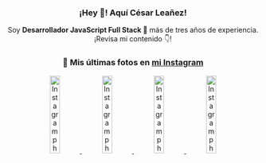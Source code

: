<div align="center">

<h3>¡Hey 👋! Aquí César Leañez!</h3>

<p>Soy <strong>Desarrollador JavaScript Full Stack 🚀</strong> más de tres años de experiencia.<br />¡Revisa mi contenido 👇!</p>

### 📸 Mis últimas fotos en [mi Instagram](https://instagram.com/cesarsoftware.dev)


<a href='https://instagram.com/p/DNo_bfvu6ig' target='_blank'>
  <img width='20%' src='https://scontent.cdninstagram.com/v/t51.82787-15/535956815_17929139298097059_6575882262154849022_n.jpg?stp=dst-jpg_e15_tt6&_nc_cat=111&ig_cache_key=MzcwNDQ4OTY1OTk1NTEyODQ4MA%3D%3D.3-ccb1-7&ccb=1-7&_nc_sid=58cdad&efg=eyJ2ZW5jb2RlX3RhZyI6InhwaWRzLjcyMHgxMjgwLnNkci5DMyJ9&_nc_ohc=oqhfI-EJZWoQ7kNvwHnr3-6&_nc_oc=AdlnyMGt1wbpCF0X-pf7Z1SYHeKspsXQg-dFcudqeSukQAN5_2erEsfA7b-1b6Dq2Y8&_nc_ad=z-m&_nc_cid=0&_nc_zt=23&_nc_ht=scontent.cdninstagram.com&_nc_gid=HJ5kN7pex_BCWsqm4PHPyg&oh=00_AfUboTt2b7RlA4y58CHEo0GNTamh2bJvGQxiJAJv2Z4DQQ&oe=68BC257B' alt='Instagram photo' />
</a>
<a href='https://instagram.com/p/DKcTQWgxLum' target='_blank'>
  <img width='20%' src='https://instagram.fcmn2-1.fna.fbcdn.net/v/t51.2885-15/503849034_17919602952097059_4092165478866362923_n.jpg?stp=dst-jpg_e35_tt6&efg=eyJ2ZW5jb2RlX3RhZyI6IkZFRUQuaW1hZ2VfdXJsZ2VuLjE0NDB4MTQ0NS5zZHIuZjc1NzYxLmRlZmF1bHRfaW1hZ2UuYzIifQ&_nc_ht=instagram.fcmn2-1.fna.fbcdn.net&_nc_cat=103&_nc_oc=Q6cZ2QF9l-ZT2FdaauzRlDhqrcKq_H4Je7DrqL0RTA_tjjCLLWSsyum-IR0RvgSenUeTuAE&_nc_ohc=DCRDuCZSDYwQ7kNvwHBgMCe&_nc_gid=HJ5kN7pex_BCWsqm4PHPyg&edm=ACWDqb8BAAAA&ccb=7-5&ig_cache_key=MzY0Njg3NDQ4NDgzMDY4MjAyMg%3D%3D.3-ccb7-5&oh=00_AfXECJ510iDFaXOEAdjhnSu40RgZN2kOIgr4Dk93KSmSwA&oe=68BC1265&_nc_sid=ee9879' alt='Instagram photo' />
</a>
<a href='https://instagram.com/p/DKcTCZnuO-S' target='_blank'>
  <img width='20%' src='https://scontent.cdninstagram.com/v/t51.75761-15/503168549_17919602796097059_3346483577265803486_n.jpg?stp=dst-jpg_e15_tt6&_nc_cat=105&ig_cache_key=MzY0Njg3MzUyNjA5NTkwMDU2Mg%3D%3D.3-ccb1-7&ccb=1-7&_nc_sid=58cdad&efg=eyJ2ZW5jb2RlX3RhZyI6InhwaWRzLjE5MTZ4MTA3OC5zZHIuQzMifQ%3D%3D&_nc_ohc=eslPH7ZrlHQQ7kNvwHRtiag&_nc_oc=AdmBri9NzTFZg_8twXCba4odyyAQigisxRTxVLM9YnGyZkZzKc9np8jCHmqK59TY1kk&_nc_ad=z-m&_nc_cid=0&_nc_zt=23&_nc_ht=scontent.cdninstagram.com&_nc_gid=HJ5kN7pex_BCWsqm4PHPyg&oh=00_AfV9SOFaiefVDrEP46i7aZh87pBPNiHhYxf7Bj0gbiZAcA&oe=68BC18E3' alt='Instagram photo' />
</a>
<a href='https://instagram.com/p/DIt9Oknp-PZ' target='_blank'>
  <img width='20%' src='https://instagram.fcmn2-1.fna.fbcdn.net/v/t51.2885-15/491444712_17914409433097059_55076089485466172_n.jpg?stp=dst-jpg_e35_tt6&efg=eyJ2ZW5jb2RlX3RhZyI6IkZFRUQuaW1hZ2VfdXJsZ2VuLjU1MngzNDEuc2RyLmY3NTc2MS5kZWZhdWx0X2ltYWdlLmMyIn0&_nc_ht=instagram.fcmn2-1.fna.fbcdn.net&_nc_cat=103&_nc_oc=Q6cZ2QF9l-ZT2FdaauzRlDhqrcKq_H4Je7DrqL0RTA_tjjCLLWSsyum-IR0RvgSenUeTuAE&_nc_ohc=lwVOWfJSSCsQ7kNvwGiq-ay&_nc_gid=HJ5kN7pex_BCWsqm4PHPyg&edm=ACWDqb8BAAAA&ccb=7-5&ig_cache_key=MzYxNTgxNTM1ODA3ODI0Nzg5Nw%3D%3D.3-ccb7-5&oh=00_AfUZtZo6t5-CpTXIShDiSUL8U2bnT9zQF_TxzTNFnx5I9Q&oe=68BC066B&_nc_sid=ee9879' alt='Instagram photo' />
</a>

</div>
